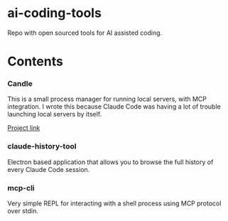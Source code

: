 
# ai-coding-tools #

Repo with open sourced tools for AI assisted coding.

# Contents #

### Candle ###

This is a small process manager for running local servers, with MCP integration.
I wrote this because Claude Code was having a lot of trouble launching local servers by itself.

[Project link](./candle)

### claude-history-tool ###

Electron based application that allows you to browse the full history of every Claude Code session.

### mcp-cli ###

Very simple REPL for interacting with a shell process using MCP protocol over stdin.
